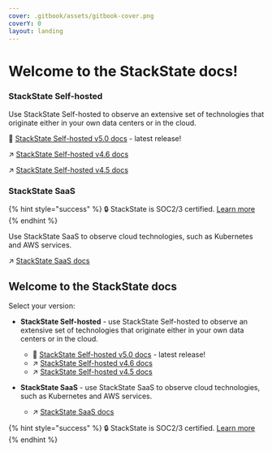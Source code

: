 ```yaml
---
cover: .gitbook/assets/gitbook-cover.png
coverY: 0
layout: landing
---
```


# Welcome to the StackState docs!

### StackState Self-hosted

Use StackState Self-hosted to observe an extensive set of technologies that originate either in your own data centers or in the cloud.

🚀 [StackState Self-hosted v5.0 docs](README-v50.md) - latest release!

↗️ [StackState Self-hosted v4.6 docs](https://docs.stackstate.com/v/4.6/)

↗️ [StackState Self-hosted v4.5 docs](https://docs.stackstate.com/v/4.5/)

### StackState SaaS

{% hint style="success" %}
🔒 StackState is SOC2/3 certified. [Learn more](https://www.stackstate.com/compliance)
{% endhint %}

Use StackState SaaS to observe cloud technologies, such as Kubernetes and AWS services. 

↗️ [StackState SaaS docs](SAAS-README.md)

## Welcome to the StackState docs

Select your version:

* **StackState Self-hosted** - use StackState Self-hosted to observe an extensive set of technologies that originate either in your own data centers or in the cloud. 
  * 🚀 [StackState Self-hosted v5.0 docs](README-v50.md) - latest release!
  * ↗️ [StackState Self-hosted v4.6 docs](https://docs.stackstate.com/v/4.6/)
  * ↗️ [StackState Self-hosted v4.5 docs](https://docs.stackstate.com/v/4.5/)

* **StackState SaaS** - use StackState SaaS to observe cloud technologies, such as Kubernetes and AWS services. 
  * ↗️ [StackState SaaS docs](SAAS-README.md)

{% hint style="success" %}
🔒 StackState is SOC2/3 certified. [Learn more](https://www.stackstate.com/compliance)
{% endhint %}

